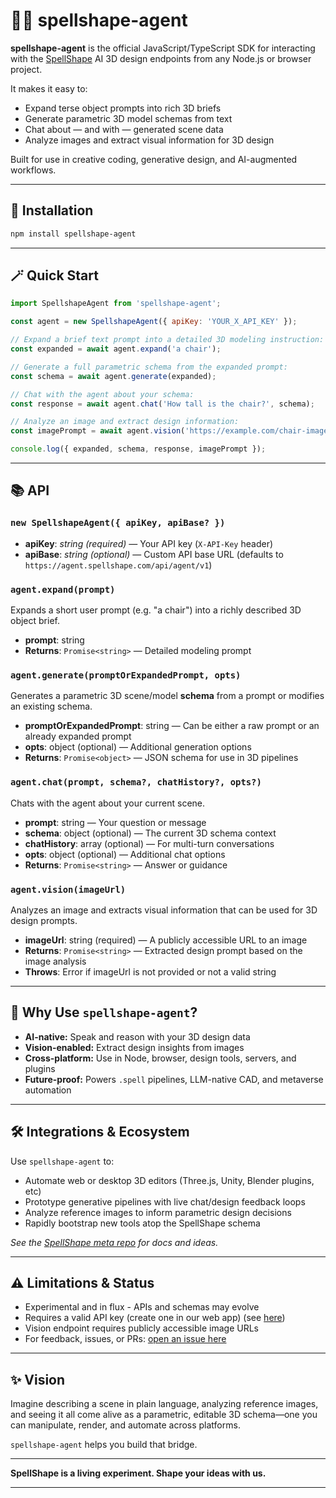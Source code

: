 # 🧙‍♂️ spellshape-agent

**spellshape-agent** is the official JavaScript/TypeScript SDK for interacting with the [SpellShape](https://github.com/StepanKukharskiy/spellshape) AI 3D design endpoints from any Node.js or browser project.

It makes it easy to:
- Expand terse object prompts into rich 3D briefs
- Generate parametric 3D model schemas from text
- Chat about — and with — generated scene data
- Analyze images and extract visual information for 3D design

Built for use in creative coding, generative design, and AI-augmented workflows.

***

## 🚀 Installation

```bash
npm install spellshape-agent
```

***

## 🪄 Quick Start

```js
import SpellshapeAgent from 'spellshape-agent';

const agent = new SpellshapeAgent({ apiKey: 'YOUR_X_API_KEY' });

// Expand a brief text prompt into a detailed 3D modeling instruction:
const expanded = await agent.expand('a chair');

// Generate a full parametric schema from the expanded prompt:
const schema = await agent.generate(expanded);

// Chat with the agent about your schema:
const response = await agent.chat('How tall is the chair?', schema);

// Analyze an image and extract design information:
const imagePrompt = await agent.vision('https://example.com/chair-image.jpg');

console.log({ expanded, schema, response, imagePrompt });
```

***

## 📚 API

### `new SpellshapeAgent({ apiKey, apiBase? })`
- **apiKey**: *string (required)* — Your API key (`X-API-Key` header)
- **apiBase**: *string (optional)* — Custom API base URL (defaults to `https://agent.spellshape.com/api/agent/v1`)

### `agent.expand(prompt)`
Expands a short user prompt (e.g. "a chair") into a richly described 3D object brief.

- **prompt**: string  
- **Returns**: `Promise<string>` — Detailed modeling prompt

### `agent.generate(promptOrExpandedPrompt, opts)`
Generates a parametric 3D scene/model **schema** from a prompt or modifies an existing schema.

- **promptOrExpandedPrompt**: string — Can be either a raw prompt or an already expanded prompt
- **opts**: object (optional) — Additional generation options
- **Returns**: `Promise<object>` — JSON schema for use in 3D pipelines

### `agent.chat(prompt, schema?, chatHistory?, opts?)`
Chats with the agent about your current scene.

- **prompt**: string — Your question or message
- **schema**: object (optional) — The current 3D schema context  
- **chatHistory**: array (optional) — For multi-turn conversations  
- **opts**: object (optional) — Additional chat options
- **Returns**: `Promise<string>` — Answer or guidance

### `agent.vision(imageUrl)`
Analyzes an image and extracts visual information that can be used for 3D design prompts.

- **imageUrl**: string (required) — A publicly accessible URL to an image
- **Returns**: `Promise<string>` — Extracted design prompt based on the image analysis
- **Throws**: Error if imageUrl is not provided or not a valid string

***

## 🧩 Why Use `spellshape-agent`?

- **AI-native:** Speak and reason with your 3D design data
- **Vision-enabled:** Extract design insights from images
- **Cross-platform:** Use in Node, browser, design tools, servers, and plugins
- **Future-proof:** Powers `.spell` pipelines, LLM-native CAD, and metaverse automation

***

## 🛠 Integrations & Ecosystem

Use `spellshape-agent` to:
- Automate web or desktop 3D editors (Three.js, Unity, Blender plugins, etc)
- Prototype generative pipelines with live chat/design feedback loops
- Analyze reference images to inform parametric design decisions
- Rapidly bootstrap new tools atop the SpellShape schema

*See the [SpellShape meta repo](https://github.com/StepanKukharskiy/spellshape) for docs and ideas.*

***

## ⚠️ Limitations & Status

- Experimental and in flux - APIs and schemas may evolve
- Requires a valid API key (create one in our web app) (see [here](https://github.com/StepanKukharskiy/spellshape-webapp))
- Vision endpoint requires publicly accessible image URLs
- For feedback, issues, or PRs: [open an issue here](https://github.com/StepanKukharskiy/spellshape/issues)

***

## ✨ Vision

Imagine describing a scene in plain language, analyzing reference images, and seeing it all come alive as a parametric, editable 3D schema—one you can manipulate, render, and automate across platforms.

`spellshape-agent` helps you build that bridge.

***

**SpellShape is a living experiment. Shape your ideas with us.**

---